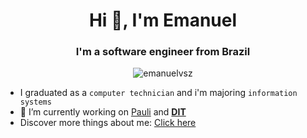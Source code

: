 <h1 align="center">Hi 👋, I'm Emanuel</h1>
<h3 align="center">I'm a software engineer from Brazil</h3>
<p align="center"> <img src="https://komarev.com/ghpvc/?username=emanuelvsz&label=Visitas%20&color=0e75b6&style=flat" alt="emanuelvsz" /> </p>

- I graduated as a ``computer technician`` and i'm majoring ``information systems``
- 🔭 I’m currently working on <a href="https://github.com/pauli-ai">Pauli</a> and <a href="https://github.com/DIT-IFAL"> **DIT** </a>
- Discover more things about me: <a href="https://portfolio-emanuelvsz.vercel.app/">Click here</a>
